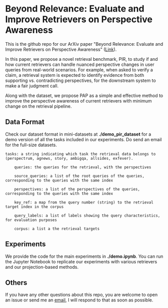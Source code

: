 # Beyond Relevance: Evaluate and Improve Retrievers on Perspective Awareness
This is the github repo for our ArXiv paper "Beyond Relevance: Evaluate and Improve Retrievers on Perspective Awareness" ([Link](https://arxiv.org/abs/2405.02714)).

In this paper, we  propose a novel retrieval benchmark, PIR, to study if and how current retrievers can handle nuanced perspective changes in user queries from real-world scenarios. For example, when asked to verify a claim, a retrieval system is expected to identify evidence from both supporting vs. contradicting perspectives, for the downstream system to make a fair judgment call.

Along with the dataset, we propose PAP as a simple and effective method to improve the perspective awareness of current retrievers with minimum change on the retrieval pipeline.

## Data Format
Check our dataset format in mini-datasets at **./demo_pir_dataset** for a demo version of all the tasks included in our experiments. Do send an email for the full-size datasets.

    tasks: a string indicating which task the retrieval data belongs to (perspectrum, agnews, story, ambigqa, allsides, exfever). 
    
        queries: the queries for the retrieval, with the perspectives

        source_queries: a list of the root queries of the queries, corresponding to the queries with the same index

        perspectives: a list of the perspectives of the queries, corresponding to the queries with the same index

        key_ref: a map from the query number (string) to the retrieval target index in the corpus

        query_labels: a list of labels showing the query characteristics, for evaluation purposes

        corpus: a list a the retrieval targets
        

## Experiments

We provide the code for the main experiments in **./demo.ipynb**. You can run the Jupyter Notebook to replicate our experiments with various retrievers and our projection-based methods.

## Others
If you have any other questions about this repo, you are welcome to open an issue or send me an [email](mailto:xinranz3@andrew.cmu.edu), I will respond to that as soon as possible.

